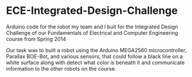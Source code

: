 ECE-Integrated-Design-Challenge
===============================

Arduino code for the robot my team and I buit for the Integrated Design Challenge of our Fundamentals of Electrical and Computer Engineering course from Spring 2014

Our task was to built a robot using the Arduino MEGA2560 microcontroller, Parallax BOE-Bot, and various sensors, that could follow a black line on a white surface along with detect what color is beneath it and communicate information to the other robots on the course. 
